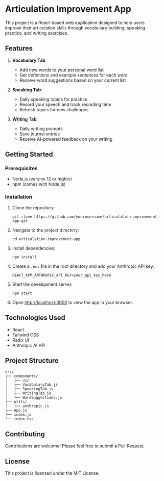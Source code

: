 # Articulation Improvement App

This project is a React-based web application designed to help users improve their articulation skills through vocabulary building, speaking practice, and writing exercises.

## Features

1. **Vocabulary Tab**:

   - Add new words to your personal word list
   - Get definitions and example sentences for each word
   - Receive word suggestions based on your current list

2. **Speaking Tab**:

   - Daily speaking topics for practice
   - Record your speech and track recording time
   - Refresh topics for new challenges

3. **Writing Tab**:
   - Daily writing prompts
   - Save journal entries
   - Receive AI-powered feedback on your writing

## Getting Started

### Prerequisites

- Node.js (version 12 or higher)
- npm (comes with Node.js)

### Installation

1. Clone the repository:

   ```
   git clone https://github.com/yourusername/articulation-improvement-app.git
   ```

2. Navigate to the project directory:

   ```
   cd articulation-improvement-app
   ```

3. Install dependencies:

   ```
   npm install
   ```

4. Create a `.env` file in the root directory and add your Anthropic API key:

   ```
   REACT_APP_ANTHROPIC_API_KEY=your_api_key_here
   ```

5. Start the development server:

   ```
   npm start
   ```

6. Open [http://localhost:3000](http://localhost:3000) to view the app in your browser.

## Technologies Used

- React
- Tailwind CSS
- Radix UI
- Anthropic AI API

## Project Structure

```
src/
├── components/
│   ├── ui/
│   ├── VocabularyTab.js
│   ├── SpeakingTab.js
│   ├── WritingTab.js
│   └── WordSuggestions.js
├── utils/
│   └── anthropic.js
├── App.js
├── index.js
└── index.css
```

## Contributing

Contributions are welcome! Please feel free to submit a Pull Request.

## License

This project is licensed under the MIT License.

